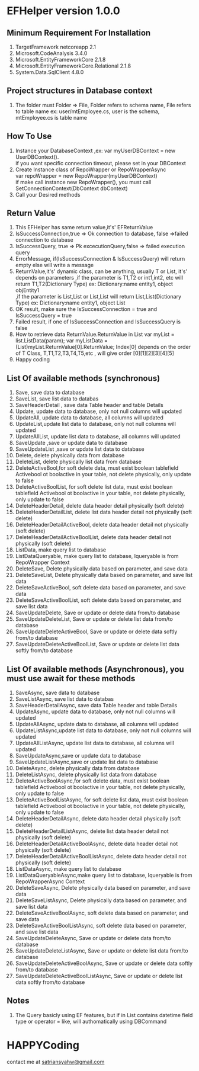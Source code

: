 # EFHelper version 1.0.0

## Minimum Requirement For Installation  
   1. TargetFramework netcoreapp 2.1 </br>
   2. Microsoft.CodeAnalysis 3.4.0 </br>
   3. Microsoft.EntityFrameworkCore 2.1.8 </br>
   4. Microsoft.EntityFrameworkCore.Relational 2.1.8 </br>
   5. System.Data.SqlClient 4.8.0 </br>

## Project structures in Database context
   1. The folder must Folder => File, Folder refers to schema name, File refers to table name
      ex: user/mtEmployee.cs, user is the schema, mtEmployee.cs is table name

## How To Use
   1. Instance your DatabaseContext ,ex: var myUserDBContext = new UserDBContext(). </br>
      if you want specific connection timeout, please set in your DBContext</br>
   2. Create Instance class of RepoWrapper or  RepoWrapperAsync </br>
      var repoWrapper =  new RepoWrapper(myUserDBContext) </br>
      if make call instance new RepoWrapper(), you must call SetConnectionContext(DbContext dbContext) </br>
   3. Call your Desired methods

## Return Value
   1. This EFHelper has same return value,it's' EFReturnValue
   2. IsSuccessConnection,true =>  Ok connection to database, false =>failed connection to database
   3. IsSuccessQuery, true => Pk excecutionQuery,false => failed execution query
   4. ErrorMessage, if(IsSuccessConnection & IsSuccessQuery) will return empty else will write a message
   5. ReturnValue,it's' dynamic class, can be anything, usually T or List<T>, it's' depends on parameters
      ,if the parameter is T1,T2 or int1,int2, etc will return T1,T2(Dictionary Type)
	  ex: Dictionary:name entity1, object objEntity1     
	  ,if the parameter is List<T1>,List<T2> or List<int1>,List<int2> will return List<T1>,List<T2>(Dictionary Type)
	  ex: Dictionary:name entity1, object List<objEntity1>   
   6. OK result, make sure the IsSuccessConnection = true and IsSuccessQuery = true
   7. Failed result, if one of IsSuccessConnection and IsSuccessQuery is false
   8. How to retrieve data ReturnValue.ReturnValue in List<T>
      var myList = list.ListData<T>(param);
	  var myListData =(List<T>)myList.ReturnValue[0].ReturnValue;
	  Index[0] depends on the order of T Class, T,T1,T2,T3,T4,T5,etc , will give order [0][1][2][3][4][5] 
   9. Happy coding

## List Of available methods (synchronous)
   1. Save, save data to database
   2. SaveList, save list data to databas
   3. SaveHeaderDetail , save data Table header and table Details
   4. Update, update data to database, only not null columns will updated
   5. UpdateAll, update data to database, all columns will updated
   6. UpdateList,update list data to database, only not null columns will updated
   7. UpdateAllList, update list data to database, all columns will updated
   8. SaveUpdate ,save or update data to database
   9. SaveUpdateList ,save or update list data to database
   10. Delete, delete physically data from database
   11. DeleteList, delete physically list data from database
   12. DeleteActiveBool,for soft delete data, must exist boolean tablefield Activebool ot boolactive in your table,
	  not delete physically, only update to false
   13. DeleteActiveBoolList, for soft delete list data, must exist boolean tablefield Activebool ot boolactive in your table,
	   not delete physically, only update to false
   14. DeleteHeaderDetail, delete data header detail physically (soft delete)
   15. DeleteHeaderDetailList, delete list data header detail not physically (soft delete)
   16. DeleteHeaderDetailActiveBool, delete data header detail not physically (soft delete)
   17. DeleteHeaderDetailActiveBoolList, delete data header detail not physically (soft delete)
   18. ListData, make query list to database
   19. ListDataQueryable, make query list to database, Iqueryable is from RepoWrapper Context
   20. DeleteSave, Delete physically data based on parameter, and save data
   21. DeleteSaveList, Delete physically data based on parameter, and save list data
   20. DeleteSaveActiveBool, soft delete data based on parameter, and save data
   21. DeleteSaveActiveBoolList, soft delete data based on parameter, and save list data
   22. SaveUpdateDelete, Save or update or delete data from/to database
   23. SaveUpdateDeleteList, Save or update or delete list data from/to database
   24. SaveUpdateDeleteActiveBool, Save or update or delete data softly from/to database
   25. SaveUpdateDeleteActiveBoolList, Save or update or delete list data softly from/to database

## List Of available methods (Asynchronous), you must use await for these methods
   1. SaveAsync, save data to database
   2. SaveListAsync, save list data to databas
   3. SaveHeaderDetailAsync, save data Table header and table Details
   4. UpdateAsync, update data to database, only not null columns will updated
   5. UpdateAllAsync, update data to database, all columns will updated
   6. UpdateListAsync,update list data to database, only not null columns will updated
   7. UpdateAllListAsync, update list data to database, all columns will updated
   8. SaveUpdateAsync,save or update data to database
   9. SaveUpdateListAsync,save or update list data to database
   10. DeleteAsync, delete physically data from database
   11. DeleteListAsync, delete physically list data from database
   12. DeleteActiveBoolAsync,for soft delete data, must exist boolean tablefield Activebool ot boolactive in your table,
	  not delete physically, only update to false
   13. DeleteActiveBoolListAsync, for soft delete list data, must exist boolean tablefield Activebool ot boolactive in your table,
	   not delete physically, only update to false
   14. DeleteHeaderDetailAsync, delete data header detail physically (soft delete)
   15. DeleteHeaderDetailListAsync, delete list data header detail not physically (soft delete)
   16. DeleteHeaderDetailActiveBoolAsync, delete data header detail not physically (soft delete)
   17. DeleteHeaderDetailActiveBoolListAsync, delete data header detail not physically (soft delete)
   18. ListDataAsync, make query list to database
   19. ListDataQueryableAsync,make query list to database, Iqueryable is from RepoWrapperAsync Context
   20. DeleteSaveAsync, Delete physically data based on parameter, and save data
   21. DeleteSaveListAsync, Delete physically data based on parameter, and save list data
   20. DeleteSaveActiveBoolAsync, soft delete data based on parameter, and save data
   21. DeleteSaveActiveBoolListAsync, soft delete data based on parameter, and save list data
   22. SaveUpdateDeleteAsync, Save or update or delete data from/to database
   23. SaveUpdateDeleteListAsync, Save or update or delete list data from/to database
   24. SaveUpdateDeleteActiveBoolAsync, Save or update or delete data softly from/to database
   25. SaveUpdateDeleteActiveBoolListAsync, Save or update or delete list data softly from/to database

## Notes 
   1. The Query basicly using EF features, but if in List<SearchField> contains datetime field type or operator = like, 
      will authomatically using DBCommand 		

# HAPPYCoding

contact me at satriansyahw@gmail.com




	   
